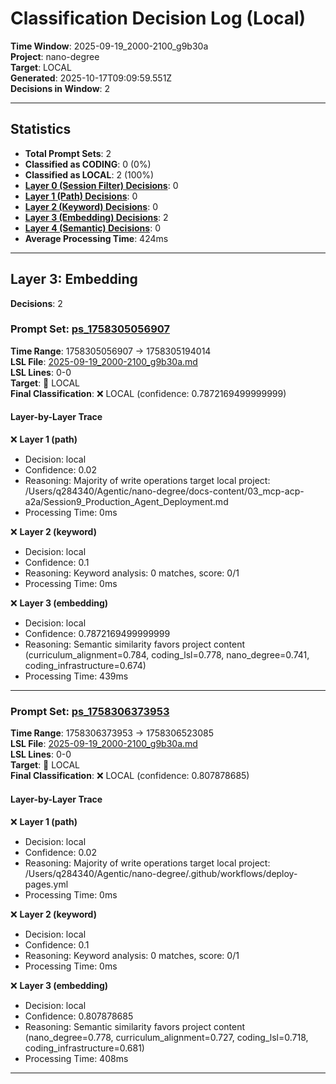 # Classification Decision Log (Local)

**Time Window**: 2025-09-19_2000-2100_g9b30a<br>
**Project**: nano-degree<br>
**Target**: LOCAL<br>
**Generated**: 2025-10-17T09:09:59.551Z<br>
**Decisions in Window**: 2

---

## Statistics

- **Total Prompt Sets**: 2
- **Classified as CODING**: 0 (0%)
- **Classified as LOCAL**: 2 (100%)
- **[Layer 0 (Session Filter) Decisions](#layer-0-session-filter)**: 0
- **[Layer 1 (Path) Decisions](#layer-1-path)**: 0
- **[Layer 2 (Keyword) Decisions](#layer-2-keyword)**: 0
- **[Layer 3 (Embedding) Decisions](#layer-3-embedding)**: 2
- **[Layer 4 (Semantic) Decisions](#layer-4-semantic)**: 0
- **Average Processing Time**: 424ms

---

## Layer 3: Embedding

**Decisions**: 2

### Prompt Set: [ps_1758305056907](../../history/2025-09-19_2000-2100_g9b30a.md#ps_1758305056907)

**Time Range**: 1758305056907 → 1758305194014<br>
**LSL File**: [2025-09-19_2000-2100_g9b30a.md](../../history/2025-09-19_2000-2100_g9b30a.md#ps_1758305056907)<br>
**LSL Lines**: 0-0<br>
**Target**: 📍 LOCAL<br>
**Final Classification**: ❌ LOCAL (confidence: 0.7872169499999999)

#### Layer-by-Layer Trace

❌ **Layer 1 (path)**
- Decision: local
- Confidence: 0.02
- Reasoning: Majority of write operations target local project: /Users/q284340/Agentic/nano-degree/docs-content/03_mcp-acp-a2a/Session9_Production_Agent_Deployment.md
- Processing Time: 0ms

❌ **Layer 2 (keyword)**
- Decision: local
- Confidence: 0.1
- Reasoning: Keyword analysis: 0 matches, score: 0/1
- Processing Time: 0ms

❌ **Layer 3 (embedding)**
- Decision: local
- Confidence: 0.7872169499999999
- Reasoning: Semantic similarity favors project content (curriculum_alignment=0.784, coding_lsl=0.778, nano_degree=0.741, coding_infrastructure=0.674)
- Processing Time: 439ms

---

### Prompt Set: [ps_1758306373953](../../history/2025-09-19_2000-2100_g9b30a.md#ps_1758306373953)

**Time Range**: 1758306373953 → 1758306523085<br>
**LSL File**: [2025-09-19_2000-2100_g9b30a.md](../../history/2025-09-19_2000-2100_g9b30a.md#ps_1758306373953)<br>
**LSL Lines**: 0-0<br>
**Target**: 📍 LOCAL<br>
**Final Classification**: ❌ LOCAL (confidence: 0.807878685)

#### Layer-by-Layer Trace

❌ **Layer 1 (path)**
- Decision: local
- Confidence: 0.02
- Reasoning: Majority of write operations target local project: /Users/q284340/Agentic/nano-degree/.github/workflows/deploy-pages.yml
- Processing Time: 0ms

❌ **Layer 2 (keyword)**
- Decision: local
- Confidence: 0.1
- Reasoning: Keyword analysis: 0 matches, score: 0/1
- Processing Time: 0ms

❌ **Layer 3 (embedding)**
- Decision: local
- Confidence: 0.807878685
- Reasoning: Semantic similarity favors project content (nano_degree=0.778, curriculum_alignment=0.727, coding_lsl=0.718, coding_infrastructure=0.681)
- Processing Time: 408ms

---

